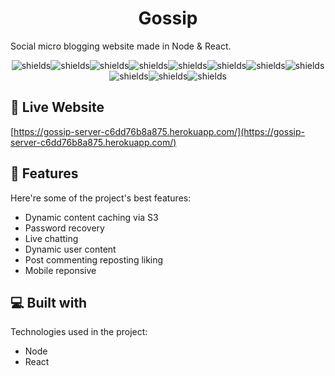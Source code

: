 <h1 align="center" id="title">Gossip</h1>

<p id="description">Social micro blogging website made in Node &amp; React.</p>

<p align="center"><img src="https://badgen.net/static/Dynamic User Content/📦/green" alt="shields"><img src="https://badgen.net/static/AWS S3/📦/green" alt="shields"><img src="https://badgen.net/static/S3 Caching/📦/green" alt="shields"><img src="https://badgen.net/static/User authentication/🔑/purple" alt="shields"><img src="https://badgen.net/static/Password recovery/🔑/purple" alt="shields"><img src="https://badgen.net/static/User profiles/✨/blue" alt="shields"><img src="https://badgen.net/static/Live chatting/✨/blue" alt="shields"><img src="https://badgen.net/static/Post reposting/✨/blue" alt="shields"><img src="https://badgen.net/static/Post commenting/✨/blue" alt="shields"><img src="https://badgen.net/static/Post liking/✨/blue" alt="shields"><img src="https://badgen.net/static/Mobile responsive/🛠️/black" alt="shields"></p>

<h2>🚀 Live Website</h2>

[https://gossip-server-c6dd76b8a875.herokuapp.com/](https://gossip-server-c6dd76b8a875.herokuapp.com/)

  
  
<h2>🧐 Features</h2>

Here're some of the project's best features:

*   Dynamic content caching via S3
*   Password recovery
*   Live chatting
*   Dynamic user content
*   Post commenting reposting liking
*   Mobile reponsive

  
  
<h2>💻 Built with</h2>

Technologies used in the project:

*   Node
*   React
